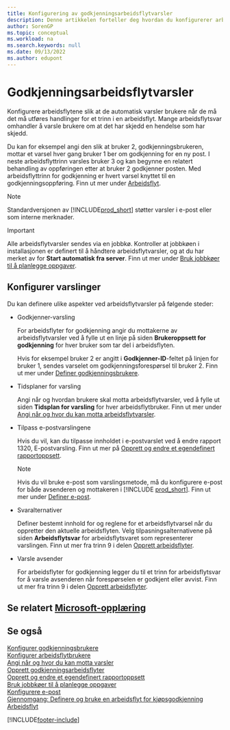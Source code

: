 ```yaml
---
title: Konfigurering av godkjenningsarbeidsflytvarsler
description: Denne artikkelen forteller deg hvordan du konfigurerer arbeidsflytvarsler for å varsle en bruker om at det har oppstått en hendelse som de må reagere på. Det kreves et arbeidsflytsvar.
author: SorenGP
ms.topic: conceptual
ms.workload: na
ms.search.keywords: null
ms.date: 09/13/2022
ms.author: edupont
---
```

# <a name="approval-workflow-notifications"></a><a name="approval-workflow-notifications"></a><a name="approval-workflow-notifications"></a>Godkjenningsarbeidsflytvarsler

Konfigurere arbeidsflytene slik at de automatisk varsler brukere når de må det må utføres handlinger for et trinn i en arbeidsflyt. Mange arbeidsflytsvar omhandler å varsle brukere om at det har skjedd en hendelse som har skjedd.

Du kan for eksempel angi den slik at bruker 2, godkjenningsbrukeren, mottar et varsel hver gang bruker 1 ber om godkjenning for en ny post. I neste arbeidsflyttrinn varsles bruker 3 og kan begynne en relatert behandling av oppføringen etter at bruker 2 godkjenner posten. Med arbeidsflyttrinn for godkjenning er hvert varsel knyttet til en godkjenningsoppføring. Finn ut mer under [Arbeidsflyt](across-workflow.md).  

> [!NOTE]  
> Standardversjonen av [!INCLUDE[prod_short](includes/prod_short.md)] støtter varsler i e-post eller som interne merknader.  

> [!IMPORTANT]  
> Alle arbeidsflytvarsler sendes via en jobbkø. Kontroller at jobbkøen i installasjonen er definert til å håndtere arbeidsflytvarsler, og at du har merket av for **Start automatisk fra server**. Finn ut mer under [Bruk jobbkøer til å planlegge oppgaver](admin-job-queues-schedule-tasks.md).

## <a name="set-up-notifications"></a><a name="set-up-notifications"></a><a name="set-up-notifications"></a>Konfigurer varslinger

Du kan definere ulike aspekter ved arbeidsflytvarsler på følgende steder:  

* Godkjenner-varsling

  For arbeidsflyter for godkjenning angir du mottakerne av arbeidsflytvarsler ved å fylle ut en linje på siden **Brukeroppsett for godkjenning** for hver bruker som tar del i arbeidsflyten.  

  Hvis for eksempel bruker 2 er angitt i **Godkjenner-ID**-feltet på linjen for bruker 1, sendes varselet om godkjenningsforespørsel til bruker 2. Finn ut mer under [Definer godkjenningsbrukere](across-how-to-set-up-approval-users.md). 
  
* Tidsplaner for varsling

  Angi når og hvordan brukere skal motta arbeidsflytvarsler, ved å fylle ut siden **Tidsplan for varsling** for hver arbeidsflytbruker. Finn ut mer under [Angi når og hvor du kan motta arbeidsflytvarsler](across-how-to-specify-when-and-how-to-receive-notifications.md). 
  
* Tilpass e-postvarslingene

  Hvis du vil, kan du tilpasse innholdet i e-postvarslet ved å endre rapport 1320, E-postvarsling. Finn ut mer på [Opprett og endre et egendefinert rapportoppsett](ui-how-create-custom-report-layout.md).  

  > [!NOTE]
  > Hvis du vil bruke e-post som varslingsmetode, må du konfigurere e-post for både avsenderen og mottakeren i [!INCLUDE [prod_short](includes/prod_short.md)]. Finn ut mer under [Definer e-post](admin-how-setup-email.md).
  
* Svaralternativer

  Definer bestemt innhold for og reglene for et arbeidsflytvarsel når du oppretter den aktuelle arbeidsflyten. Velg tilpasningsalternativene på siden **Arbeidsflytsvar** for arbeidsflytsvaret som representerer varslingen. Finn ut mer fra trinn 9 i delen [Opprett arbeidsflyter](across-how-to-create-workflows.md#to-create-a-workflow). 
  
* Varsle avsender

  For arbeidsflyter for godkjenning legger du til et trinn for arbeidsflytsvar for å varsle avsenderen når forespørselen er godkjent eller avvist. Finn ut mer fra trinn 9 i delen [Opprett arbeidsflyter](across-how-to-create-workflows.md#to-create-a-workflow).   

## <a name="see-related-microsoft-training"></a><a name="see-related-microsoft-training"></a><a name="see-related-microsoft-training"></a>Se relatert [Microsoft-opplæring](/training/modules/create-workflows/)

## <a name="see-also"></a><a name="see-also"></a><a name="see-also"></a>Se også

[Konfigurer godkjenningsbrukere](across-how-to-set-up-approval-users.md)  
[Konfigurer arbeidsflytbrukere](across-how-to-set-up-workflow-users.md)  
[Angi når og hvor du kan motta varsler](across-how-to-specify-when-and-how-to-receive-notifications.md)  
[Opprett godkjenningsarbeidsflyter](across-how-to-create-workflows.md)  
[Opprett og endre et egendefinert rapportoppsett](ui-how-create-custom-report-layout.md)  
[Bruk jobbkøer til å planlegge oppgaver](admin-job-queues-schedule-tasks.md)  
[Konfigurere e-post](admin-how-setup-email.md)  
[Gjennomgang: Definere og bruke en arbeidsflyt for kjøpsgodkjenning](walkthrough-setting-up-and-using-a-purchase-approval-workflow.md)  
[Arbeidsflyt](across-workflow.md)  

[!INCLUDE[footer-include](includes/footer-banner.md)]
